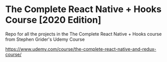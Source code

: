 # The Complete React Native + Hooks Course [2020 Edition]

Repo for all the projects in the The Complete React Native + Hooks course from Stephen Grider's Udemy Course

https://www.udemy.com/course/the-complete-react-native-and-redux-course/